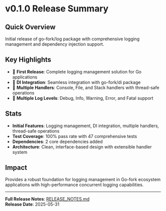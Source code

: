 # v0.1.0 Release Summary

## Quick Overview
Initial release of go-fork/log package with comprehensive logging management and dependency injection support.

## Key Highlights
- 🎉 **First Release**: Complete logging management solution for Go applications
- 🚀 **DI Integration**: Seamless integration with go-fork/di package
- 🔧 **Multiple Handlers**: Console, File, and Stack handlers with thread-safe operations
- 📝 **Multiple Log Levels**: Debug, Info, Warning, Error, and Fatal support

## Stats
- **Initial Features**: Logging management, DI integration, multiple handlers, thread-safe operations
- **Test Coverage**: 100% pass rate with 47 comprehensive tests
- **Dependencies**: 2 core dependencies added
- **Architecture**: Clean, interface-based design with extensible handler system

## Impact
Provides a robust foundation for logging management in Go-fork ecosystem applications with high-performance concurrent logging capabilities.

---
**Full Release Notes**: [RELEASE_NOTES.md](./RELEASE_NOTES.md)  
**Release Date**: 2025-05-31
